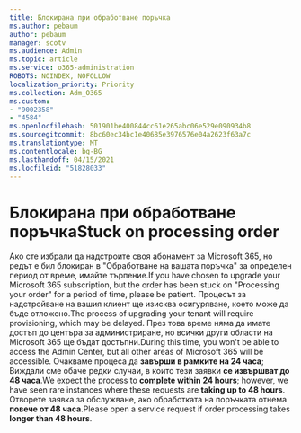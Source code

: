 ```yaml
---
title: Блокирана при обработване поръчка
ms.author: pebaum
author: pebaum
manager: scotv
ms.audience: Admin
ms.topic: article
ms.service: o365-administration
ROBOTS: NOINDEX, NOFOLLOW
localization_priority: Priority
ms.collection: Adm_O365
ms.custom:
- "9002358"
- "4584"
ms.openlocfilehash: 501901be400844cc61e265abc06e529e090934b8
ms.sourcegitcommit: 8bc60ec34bc1e40685e3976576e04a2623f63a7c
ms.translationtype: MT
ms.contentlocale: bg-BG
ms.lasthandoff: 04/15/2021
ms.locfileid: "51828033"
---
```

# <a name="stuck-on-processing-order"></a><span data-ttu-id="08171-102">Блокирана при обработване поръчка</span><span class="sxs-lookup"><span data-stu-id="08171-102">Stuck on processing order</span></span>

<span data-ttu-id="08171-103">Ако сте избрали да надстроите своя абонамент за Microsoft 365, но редът е бил блокиран в "Обработване на вашата поръчка" за определен период от време, имайте търпение.</span><span class="sxs-lookup"><span data-stu-id="08171-103">If you have chosen to upgrade your Microsoft 365 subscription, but the order has been stuck on "Processing your order" for a period of time, please be patient.</span></span> <span data-ttu-id="08171-104">Процесът за надстройване на вашия клиент ще изисква осигуряване, което може да бъде отложено.</span><span class="sxs-lookup"><span data-stu-id="08171-104">The process of upgrading your tenant will require provisioning, which may be delayed.</span></span> <span data-ttu-id="08171-105">През това време няма да имате достъп до центъра за администриране, но всички други области на Microsoft 365 ще бъдат достъпни.</span><span class="sxs-lookup"><span data-stu-id="08171-105">During this time, you won't be able to access the Admin Center, but all other areas of Microsoft 365 will be accessible.</span></span> <span data-ttu-id="08171-106">Очакваме процеса да **завърши в рамките на 24 часа**; Виждали сме обаче редки случаи, в които тези заявки **се извършват до 48 часа**.</span><span class="sxs-lookup"><span data-stu-id="08171-106">We expect the process to **complete within 24 hours**; however, we have seen rare instances where these requests are **taking up to 48 hours**.</span></span> <span data-ttu-id="08171-107">Отворете заявка за обслужване, ако обработката на поръчката отнема **повече от 48 часа**.</span><span class="sxs-lookup"><span data-stu-id="08171-107">Please open a service request if order processing takes **longer than 48 hours**.</span></span>

